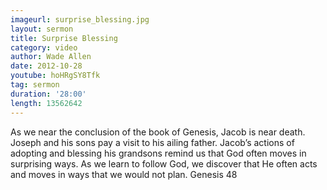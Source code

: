 ```yaml
---
imageurl: surprise_blessing.jpg
layout: sermon
title: Surprise Blessing
category: video
author: Wade Allen
date: 2012-10-28
youtube: hoHRgSY8Tfk
tag: sermon
duration: '28:00'
length: 13562642
---
```


As we near the conclusion of the book of Genesis, Jacob is near death. Joseph and his sons pay a visit to his ailing father. Jacob’s actions of adopting and blessing his grandsons remind us that God often moves in surprising ways. As we learn to follow God, we discover that He often acts and moves in ways that we would not plan. Genesis 48
